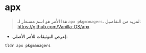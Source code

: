 # apx

> هذا الأمر هو اسم مستعار لـ `apx pkgmanagers`.
> لمزيد من التفاصيل: <https://github.com/Vanilla-OS/apx>.

- إعرض التوثيقات للأمر الأصلي:

`tldr apx pkgmanagers`
